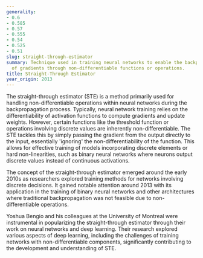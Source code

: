 ```yaml
---
generality:
- 0.6
- 0.585
- 0.57
- 0.555
- 0.54
- 0.525
- 0.51
slug: straight-through-estimator
summary: Technique used in training neural networks to enable the backpropagation
  of gradients through non-differentiable functions or operations.
title: Straight-Through Estimator
year_origin: 2013
---
```


The straight-through estimator (STE) is a method primarily used for handling non-differentiable operations within neural networks during the backpropagation process. Typically, neural network training relies on the differentiability of activation functions to compute gradients and update weights. However, certain functions like the threshold function or operations involving discrete values are inherently non-differentiable. The STE tackles this by simply passing the gradient from the output directly to the input, essentially 'ignoring' the non-differentiability of the function. This allows for effective training of models incorporating discrete elements or hard non-linearities, such as binary neural networks where neurons output discrete values instead of continuous activations.

The concept of the straight-through estimator emerged around the early 2010s as researchers explored training methods for networks involving discrete decisions. It gained notable attention around 2013 with its application in the training of binary neural networks and other architectures where traditional backpropagation was not feasible due to non-differentiable operations.

Yoshua Bengio and his colleagues at the University of Montreal were instrumental in popularizing the straight-through estimator through their work on neural networks and deep learning. Their research explored various aspects of deep learning, including the challenges of training networks with non-differentiable components, significantly contributing to the development and understanding of STE.
